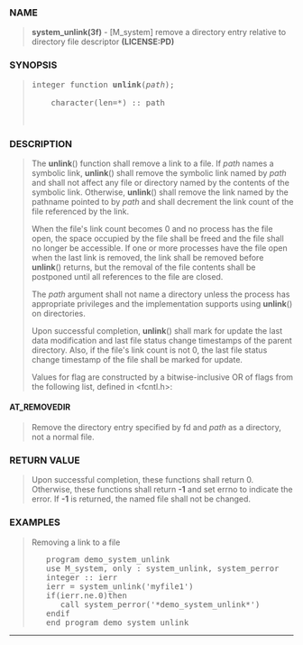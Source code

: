 <?
<body>
<!DOCTYPE html PUBLIC "-//W3C//DTD XHTML 1.0 Transitional//EN"
    "http://www.w3.org/TR/xhtml1/DTD/xhtml1-transitional.dtd">

<html xmlns="http://www.w3.org/1999/xhtml">
<head>
  <meta name="generator" content="HTML Tidy for Cygwin (vers 25 March 2009), see www.w3.org" />

  <title></title>
</head>

<body>
  <div id="Container">
    <div id="Content">
      <div class="c186"></div><a name="0"></a>

      <h3><a name="0">NAME</a></h3>

      <blockquote>
        <b>system_unlink(3f)</b> - [M_system] remove a directory entry relative to directory file descriptor <b>(LICENSE:PD)</b>
      </blockquote><a name="contents" id="contents"></a>

      <h3><a name="5">SYNOPSIS</a></h3>

      <blockquote>
        <pre>
integer function <b>unlink</b>(<i>path</i>);
<br />    character(len=*) :: path
<br />
</pre>
      </blockquote><a name="2"></a>

      <h3><a name="2">DESCRIPTION</a></h3>

      <blockquote>
        The <b>unlink</b>() function shall remove a link to a file. If <i>path</i> names a symbolic link, <b>unlink</b>() shall remove the symbolic link
        named by <i>path</i> and shall not affect any file or directory named by the contents of the symbolic link. Otherwise, <b>unlink</b>() shall remove
        the link named by the pathname pointed to by <i>path</i> and shall decrement the link count of the file referenced by the link.

        <p>When the file's link count becomes 0 and no process has the file open, the space occupied by the file shall be freed and the file shall no longer
        be accessible. If one or more processes have the file open when the last link is removed, the link shall be removed before <b>unlink</b>() returns,
        but the removal of the file contents shall be postponed until all references to the file are closed.</p>

        <p>The <i>path</i> argument shall not name a directory unless the process has appropriate privileges and the implementation supports using
        <b>unlink</b>() on directories.</p>

        <p>Upon successful completion, <b>unlink</b>() shall mark for update the last data modification and last file status change timestamps of the parent
        directory. Also, if the file's link count is not 0, the last file status change timestamp of the file shall be marked for update.</p>

        <p>Values for flag are constructed by a bitwise-inclusive OR of flags from the following list, defined in &lt;fcntl.h&gt;:</p>
      </blockquote><a name=""></a>

      <h4><a name="">AT_REMOVEDIR</a></h4>

      <blockquote>
        <p>Remove the directory entry specified by fd and <i>path</i> as a directory, not a normal file.</p>
      </blockquote><a name="3"></a>

      <h3><a name="3">RETURN VALUE</a></h3>

      <blockquote>
        <p>Upon successful completion, these functions shall return 0. Otherwise, these functions shall return <b>-1</b> and set errno to indicate the
        error. If <b>-1</b> is returned, the named file shall not be changed.</p>
      </blockquote><a name="4"></a>

      <h3><a name="4">EXAMPLES</a></h3>

      <blockquote>
        Removing a link to a file
        <pre>
   program demo_system_unlink
   use M_system, only : system_unlink, system_perror
   integer :: ierr
   ierr = system_unlink('myfile1')
   if(ierr.ne.0)then
      call system_perror('*demo_system_unlink*')
   endif
   end program demo_system_unlink
</pre>
      </blockquote>
      <hr />
    </div>
  </div>
</body>
</html>
